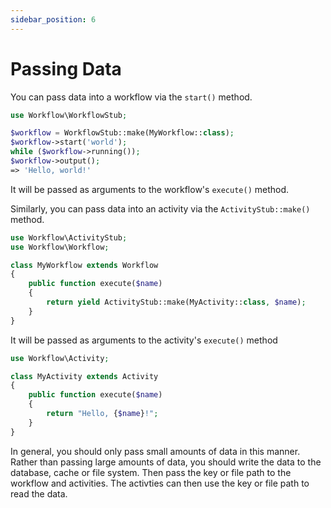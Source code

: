 ```yaml
---
sidebar_position: 6
---
```


# Passing Data

You can pass data into a workflow via the `start()` method.

```php
use Workflow\WorkflowStub;

$workflow = WorkflowStub::make(MyWorkflow::class);
$workflow->start('world');
while ($workflow->running());
$workflow->output();
=> 'Hello, world!'
```

It will be passed as arguments to the workflow's `execute()` method.

Similarly, you can pass data into an activity via the `ActivityStub::make()` method.

```php
use Workflow\ActivityStub;
use Workflow\Workflow;

class MyWorkflow extends Workflow
{
    public function execute($name)
    {
        return yield ActivityStub::make(MyActivity::class, $name);
    }
}
```

It will be passed as arguments to the activity's `execute()` method

```php
use Workflow\Activity;

class MyActivity extends Activity
{
    public function execute($name)
    {
        return "Hello, {$name}!";
    }
}
```

In general, you should only pass small amounts of data in this manner. Rather than passing large amounts of data, you should write the data to the database, cache or file system. Then pass the key or file path to the workflow and activities. The activties can then use the key or file path to read the data.
